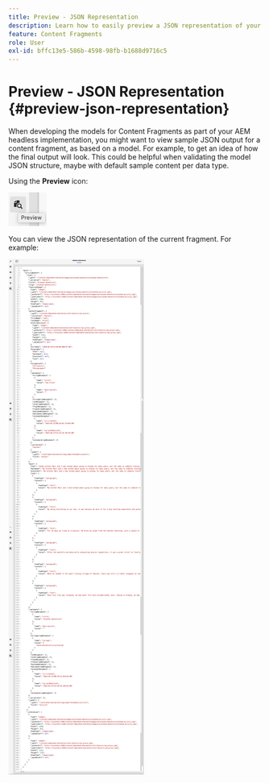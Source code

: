```yaml
---
title: Preview - JSON Representation
description: Learn how to easily preview a JSON representation of your Content Fragments when implementing your AEM headless solution.
feature: Content Fragments
role: User
exl-id: bffc13e5-586b-4598-98fb-b1688d9716c5
---
```

# Preview - JSON Representation {#preview-json-representation}

When developing the models for Content Fragments as part of your AEM headless implementation, you might want to view sample JSON output for a content fragment, as based on a model. For example, to get an idea of how the final output will look. This could be helpful when validating the model JSON structure, maybe with default sample content per data type.

Using the **Preview** icon:

![Content Fragment Editor - Preview tab](assets/cfm-preview-01.png)

You can view the JSON representation of the current fragment. For example:

![Content Fragment Editor - Preview of a Fragment](assets/cfm-preview-02.png)

<!--
**Copy URL** allows you to copy to clipboard the URL for either author or publish.
-->
